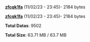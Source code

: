 [**zfcqk1fa**](/data/zfcqk1fa.txt) (11/02/23 - 23:45)- 2184 bytes

[**zfcqk1fa**](/data/zfcqk1fa.txt) (11/02/23 - 23:45)- 2184 bytes

**Total Datas**: 9502

**Total Size**: 63.71 MB / 63.7 MB